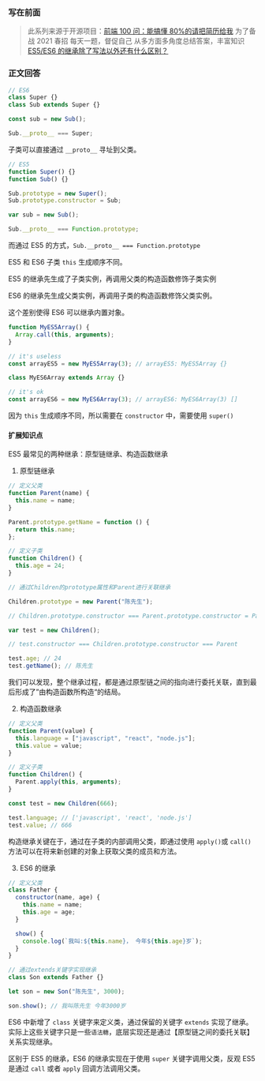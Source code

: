 ### 写在前面

> 此系列来源于开源项目：[前端 100 问：能搞懂 80%的请把简历给我](https://github.com/yygmind/blog/issues/43)
> 为了备战 2021 春招
> 每天一题，督促自己
> 从多方面多角度总结答案，丰富知识
> [ES5/ES6 的继承除了写法以外还有什么区别？](https://github.com/Advanced-Frontend/Daily-Interview-Question/issues/20)

### 正文回答

```js
// ES6
class Super {}
class Sub extends Super {}

const sub = new Sub();

Sub.__proto__ === Super;
```

子类可以直接通过 `__proto__` 寻址到父类。

```js
// ES5
function Super() {}
function Sub() {}

Sub.prototype = new Super();
Sub.prototype.constructor = Sub;

var sub = new Sub();

Sub.__proto__ === Function.prototype;
```

而通过 ES5 的方式，`Sub.__proto__ === Function.prototype`

ES5 和 ES6 子类 `this` 生成顺序不同。

ES5 的继承先生成了子类实例，再调用父类的构造函数修饰子类实例

ES6 的继承先生成父类实例，再调用子类的构造函数修饰父类实例。

这个差别使得 ES6 可以继承内置对象。

```js
function MyES5Array() {
  Array.call(this, arguments);
}

// it's useless
const arrayES5 = new MyES5Array(3); // arrayES5: MyES5Array {}

class MyES6Array extends Array {}

// it's ok
const arrayES6 = new MyES6Array(3); // arrayES6: MyES6Array(3) []
```

因为 `this` 生成顺序不同，所以需要在 `constructor` 中，需要使用 `super()`

#### 扩展知识点

ES5 最常见的两种继承：原型链继承、构造函数继承

1. 原型链继承

```js
// 定义父类
function Parent(name) {
  this.name = name;
}

Parent.prototype.getName = function () {
  return this.name;
};

// 定义子类
function Children() {
  this.age = 24;
}

// 通过Children的prototype属性和Parent进行关联继承

Children.prototype = new Parent("陈先生");

// Children.prototype.constructor === Parent.prototype.constructor = Parent

var test = new Children();

// test.constructor === Children.prototype.constructor === Parent

test.age; // 24
test.getName(); // 陈先生
```

我们可以发现，整个继承过程，都是通过原型链之间的指向进行委托关联，直到最后形成了”由构造函数所构造“的结局。

2. 构造函数继承

```js
// 定义父类
function Parent(value) {
  this.language = ["javascript", "react", "node.js"];
  this.value = value;
}

// 定义子类
function Children() {
  Parent.apply(this, arguments);
}

const test = new Children(666);

test.language; // ['javascript', 'react', 'node.js']
test.value; // 666
```

构造继承关键在于，通过在子类的内部调用父类，即通过使用 `apply()`或 `call()`方法可以在将来新创建的对象上获取父类的成员和方法。

3. ES6 的继承

```js
// 定义父类
class Father {
  constructor(name, age) {
    this.name = name;
    this.age = age;
  }

  show() {
    console.log(`我叫:${this.name}， 今年${this.age}岁`);
  }
}

// 通过extends关键字实现继承
class Son extends Father {}

let son = new Son("陈先生", 3000);

son.show(); // 我叫陈先生 今年3000岁
```

ES6 中新增了 `class` 关键字来定义类，通过保留的关键字 `extends` 实现了继承。实际上这些关键字只是一些`语法糖`，底层实现还是通过【原型链之间的委托关联】关系实现继承。

区别于 ES5 的继承，ES6 的继承实现在于使用 `super` 关键字调用父类，反观 ES5 是通过 `call` 或者 `apply` 回调方法调用父类。
